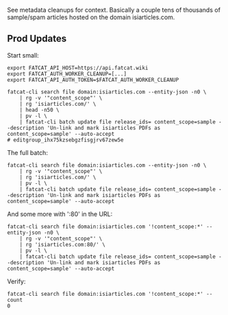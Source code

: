 
See metadata cleanups for context. Basically a couple tens of thousands of sample/spam articles hosted on the domain isiarticles.com.

## Prod Updates

Start small:

    export FATCAT_API_HOST=https://api.fatcat.wiki
    export FATCAT_AUTH_WORKER_CLEANUP=[...]
    export FATCAT_API_AUTH_TOKEN=$FATCAT_AUTH_WORKER_CLEANUP

    fatcat-cli search file domain:isiarticles.com --entity-json -n0 \
        | rg -v '"content_scope"' \
        | rg 'isiarticles.com/' \
        | head -n50 \
        | pv -l \
        | fatcat-cli batch update file release_ids= content_scope=sample --description 'Un-link and mark isiarticles PDFs as content_scope=sample' --auto-accept
    # editgroup_ihx75kzsebgzfisgjrv67zew5e

The full batch:

    fatcat-cli search file domain:isiarticles.com --entity-json -n0 \
        | rg -v '"content_scope"' \
        | rg 'isiarticles.com/' \
        | pv -l \
        | fatcat-cli batch update file release_ids= content_scope=sample --description 'Un-link and mark isiarticles PDFs as content_scope=sample' --auto-accept

And some more with ':80' in the URL:

    fatcat-cli search file domain:isiarticles.com '!content_scope:*' --entity-json -n0 \
        | rg -v '"content_scope"' \
        | rg 'isiarticles.com:80/' \
        | pv -l \
        | fatcat-cli batch update file release_ids= content_scope=sample --description 'Un-link and mark isiarticles PDFs as content_scope=sample' --auto-accept

Verify:

    fatcat-cli search file domain:isiarticles.com '!content_scope:*' --count
    0
